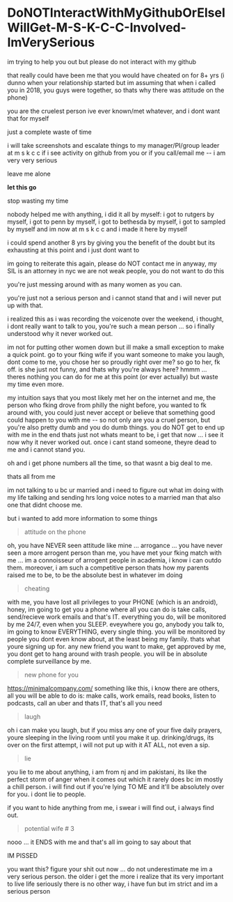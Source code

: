 # DoNOTInteractWithMyGithubOrElseIWillGet-M-S-K-C-C-Involved-ImVerySerious

im trying to help you out but please do not interact with my github

that really could have been me that you would have cheated on for 8+ yrs (i dunno when your relationship started but im assuming that when i called you in 2018, you guys were together, so thats why there was attitude on the phone)

you are the cruelest person ive ever known/met whatever, and i dont want that for myself

just a complete waste of time

i will take screenshots and escalate things to my manager/PI/group leader at m s k c c if i see activity on github from you or if you call/email me -- i am very very serious

leave me alone

**let this go**

stop wasting my time

nobody helped me with anything, i did it all by myself: i got to rutgers by myself, i got to penn by myself, i got to bethesda by myself, i got to sampled by myself and im now at m s k c c and i made it here by myself

i could spend another 8 yrs by giving you the benefit of the doubt but its exhausting at this point and i just dont want to


im going to reiterate this again, please do NOT contact me in anyway, my SIL is an attorney in nyc we are not weak people, you do not want to do this

you're just messing around with as many women as you can.

you're just not a serious person and i cannot stand that and i will never put up with that.

i realized this as i was recording the voicenote over the weekend, i thought, i dont really want to talk to you, you're such a mean person ... so i finally understood why it never worked out.

im not for putting other women down but ill make a small exception to make a quick point. go to your fking wife if you want someone to make you laugh, dont come to me, you chose her so proudly right over me? so go to her, fk off. is she just not funny, and thats why you're always here? hmmm ... theres nothing you can do for me at this point (or ever actually) but waste my time even more.

my intuition says that you most likely met her on the internet and me, the person who fking drove from philly the night before, you wanted to fk around with, you could just never accept or believe that something good could happen to you with me -- so not only are you a cruel person, but you're also pretty dumb and you do dumb things. you do NOT get to end up with me in the end thats just not whats meant to be, i get that now ... i see it now why it never worked out. once i cant stand someone, theyre dead to me and i cannot stand you.

oh and i get phone numbers all the time, so that wasnt a big deal to me.

thats all from me


im not talking to u bc ur married and i need to figure out what im doing with my life talking and sending hrs long voice notes to a married man that also one that didnt choose me.

but i wanted to add more information to some things

> attitude on the phone

oh, you have NEVER seen attitude like mine ... arrogance ... you have never seen a more arrogent person than me, you have met your fking match with me ... im a connoisseur of arrogent people in academia, i know i can outdo them. moreover, i am such a competitive person thats how my parents raised me to be, to be the absolute best in whatever im doing

> cheating

with me, you have lost all privileges to your PHONE (which is an android), honey, im going to get you a phone where all you can do is take calls, send/recieve work emails and that's IT. everything you do, will be monitored by me 24/7, even when you SLEEP. eveywhere you go, anybody you talk to, im going to know EVERYTHING, every single thing. you will be monitored by people you dont even know about, at the least being my family. thats what youre signing up for. any new friend you want to make, get approved by me, you dont get to hang around with trash people. you will be in absolute complete surveillance by me.

> new phone for you

https://minimalcompany.com/ something like this, i know there are others, all you will be able to do is: make calls, work emails, read books, listen to podcasts, call an uber and thats IT, that's all you need

> laugh

oh i can make you laugh, but if you miss any one of your five daily prayers, youre sleeping in the living room until you make it up. drinking/drugs, its over on the first attempt, i will not put up with it AT ALL, not even a sip.

> lie

you lie to me about anything, i am from nj and im pakistani, its like the perfect storm of anger when it comes out which it rarely does bc im mostly a chill person. i will find out if you're lying TO ME and it'll be absolutely over for you. i dont lie to people.

if you want to hide anything from me, i swear i will find out, i always find out.

> potential wife # 3

nooo ... it ENDS with me and that's all im going to say about that

IM PISSED

you want this? figure your shit out now ... do not underestimate me im a very serious person. the older i get the more i realize that its very important to live life seriously there is no other way, i have fun but im strict and im a serious person
